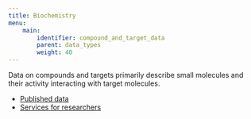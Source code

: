 ```yaml
---
title: Biochemistry
menu:
    main:
        identifier: compound_and_target_data
        parent: data_types
        weight: 40
---
```


Data on compounds and targets primarily describe small molecules and their activity interacting with target molecules.

* [Published data](data)
* [Services for researchers](services)
